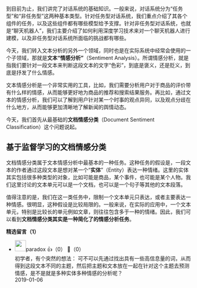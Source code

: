 到目前为止，我们讲完了对话系统的基础知识。一般来说，对话系统分为“任务型”和“非任务型”这两种基本类型。针对任务型对话系统，我们重点介绍了其各个组件的任务，以及这些组件都有哪些模型给予支撑。针对非任务型对话系统，也就是“聊天机器人”，我们主要介绍了如何利用深度学习技术来对一个聊天机器人进行建模，以及非任务型对话系统所面临的挑战都有哪些。

今天，我们转入文本分析的另外一个领域，同时也是在实际系统中经常会使用的一个子领域，那就是**文本“情感分析”**（Sentiment Analysis）。所谓情感分析，就是指我们要针对一段文本来判断这段文本的文字“色彩”，到底是褒义，还是贬义，到底是抒发了什么情感。

文本情感分析是一个非常实用的工具，比如，我们需要分析用户对于商品的评价带有什么样的情感，从而能够更好地为商品的推荐和搜索结果服务。再比如，通过文本的情感分析，我们可以了解到用户针对某一个时事的观点异同，以及观点分歧在什么地方，从而能够更加清晰地了解新闻的舆情动态。

今天，我们首先从最基础的**文档情感分类**（Document Sentiment Classification）这个问题说起。

## 基于监督学习的文档情感分类

文档情感分类属于文本情感分析中最基本的一种任务。这种任务的假设是，一段文本的作者通过这段文本是想对某一个“**实体**”（Entity）表达一种情绪。这里的实体其实包括很多种类型的对象，比如可能是商品，某个事件，也可能是某个人物。我们这里讨论的文本单元可以是一个文档，也可以是一个句子等其他的文本段落。

值得注意的是，我们在这一类任务中，限制一个文本单元只表达，或者主要表达一种情感。很明显，这种假设是比较局限的。一般来说，在实际的应用中，一个文本单元，特别是比较长的单元例如文章，则往往包含多于一种的情绪。因此，我们可以看到**文档情感分类其实是一种简化了的情感分析任务**。
<div><strong>精选留言（1）</strong></div><ul>
<li><img src="https://static001.geekbang.org/account/avatar/00/10/3c/1f/3948a3c6.jpg" width="30px"><span>paradox</span> 👍（0） 💬（0）<div>初学者，有个突然的想法：
可不可以先通过找出具有一些高信息量的词，从而得到这段文本不同的主题，然后把主题和文本放在一起在针对这个主题去预测情感，是不是就是多种实体多种情感的分析呢？</div>2019-01-06</li><br/>
</ul>